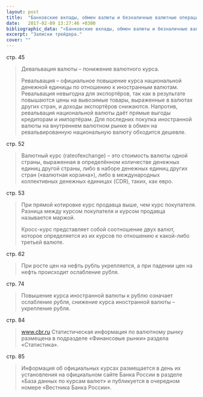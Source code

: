 ```yaml
---
layout: post
title:  "Банковские вклады, обмен валюты и безналичные валютные операции"
date:   2017-02-09 13:27:46 +0300
bibliographic_data: "«Банковские вклады, обмен валюты и безналичные валютные операции». Библиотечка «Российской газеты». Выпуск № 20, 2016 г."
excerpt: "Записки трейдера."
cover: ""
---
```


стр. 45

> Девальвация валюты – понижение валютного курса.
>
> Ревальвация – официальное повышение курса национальной денежной единицы по отношению к иностранным валютам. Ревальвация невыгодна для экспортёров, так как в результате повышаются цены на вывозимые товары, выраженные в валютах других стран, и доходы экспортёров снижаются. Напротив, ревальвация национальной валюты даёт прямые выгоды кредиторам и импортёрам. Для последних покупка иностранной валюты на внутреннем валютном рынке в обмен на ревальвированную национальную валюту обходится дешевле.

стр. 52

> Валютный курс (rateofexchange) – это стоимость валюты одной страны, выраженная в определённом количестве денежных единиц другой страны, либо в наборе денежных единиц других стран («валютная корзина»), либо в международных коллективных денежных единицах (CDR), таких, как евро.

стр. 53

> При прямой котировке курс продавца выше, чем курс покупателя. Разница между курсом покупателя и курсом продавца называется маржой.
>
> Кросс-курс представляет собой соотношение двух валют, которое определяется из их курсов по отношению к какой-либо третьей валюте.

стр. 62

> При росте цен на нефть рубль укрепляется, а при падении цен на нефть происходит ослабление рубля.

стр. 74

> Повышение курса иностранной валюты к рублю означает ослабление рубля, снижение курса иностранной валюты – укрепление рубля.

стр. 84

> www.cbr.ru  Статистическая информация по валютному рынку размещена в подразделе «Финансовые рынки» раздела «Статистика».

стр. 85

> Информация об официальных курсах размещается в день их установления на официальном сайте Банка России в разделе «База данных по курсам валют» и публикуется в очередном номере «Вестника Банка России».

